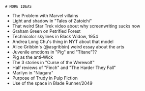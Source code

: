 	# MORE IDEAS
- The Problem with Marvel villains
- Light and shadow in "Tales of Zatoichi"
- That weird Star Trek video about why screenwriting sucks now
- Graham Green on Petrified Forest
- Technicolor skylines in Black Widow, 1954
- Andrea Long Chu's thing in NYT about that model
- Alice Gribbin's (@asgribbin) weird essay about the arts
- Juvenile emotions in "Pig" and "Titane"??
- Pig as the anti-Wick
- The 3 stories in "Curse of the Werewolf"
- Half reviews of "Finch" and "The Harder They Fall"
- Marilyn in "Niagara"
- Purpose of Trudy in Pulp Fiction
- Use of the space in Blade Runner/2049
